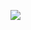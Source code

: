 
[<img src="http://azuredeploy.net/deploybutton.png"/>](https://portal.azure.com/#create/Microsoft.Template/uri/https%3A%2F%2Fraw.githubusercontent.com%2Fdamienvrc%2FAzure-PaloAlto%2Fmain%2Ftwo-tier-sample%2FazureDeploy.json)
